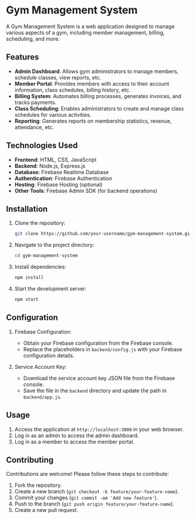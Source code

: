# Gym Management System

A Gym Management System is a web application designed to manage various aspects of a gym, including member management, billing, scheduling, and more.

## Features

- **Admin Dashboard**: Allows gym administrators to manage members, schedule classes, view reports, etc.
- **Member Portal**: Provides members with access to their account information, class schedules, billing history, etc.
- **Billing System**: Automates billing processes, generates invoices, and tracks payments.
- **Class Scheduling**: Enables administrators to create and manage class schedules for various activities.
- **Reporting**: Generates reports on membership statistics, revenue, attendance, etc.

## Technologies Used

- **Frontend**: HTML, CSS, JavaScript
- **Backend**: Node.js, Express.js
- **Database**: Firebase Realtime Database
- **Authentication**: Firebase Authentication
- **Hosting**: Firebase Hosting (optional)
- **Other Tools**: Firebase Admin SDK (for backend operations)

## Installation

1. Clone the repository:

   ```bash
   git clone https://github.com/your-username/gym-management-system.git
   ```

2. Navigate to the project directory:

   ```bash
   cd gym-management-system
   ```

3. Install dependencies:

   ```bash
   npm install
   ```

4. Start the development server:

   ```bash
   npm start
   ```

## Configuration

1. Firebase Configuration:
   - Obtain your Firebase configuration from the Firebase console.
   - Replace the placeholders in `backend/config.js` with your Firebase configuration details.

2. Service Account Key:
   - Download the service account key JSON file from the Firebase console.
   - Save the file in the `backend` directory and update the path in `backend/app.js`.

## Usage

1. Access the application at `http://localhost:3000` in your web browser.
2. Log in as an admin to access the admin dashboard.
3. Log in as a member to access the member portal.

## Contributing

Contributions are welcome! Please follow these steps to contribute:

1. Fork the repository.
2. Create a new branch (`git checkout -b feature/your-feature-name`).
3. Commit your changes (`git commit -am 'Add new feature'`).
4. Push to the branch (`git push origin feature/your-feature-name`).
5. Create a new pull request.

